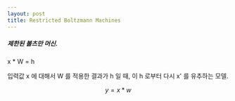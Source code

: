 ```yaml
---
layout: post
title: Restricted Boltzmann Machines
---
```




##### 제한된 볼츠만 머신.

x * W = h

입력값 x 에 대해서 W 를 적용한 결과가 h 일 때, 이 h 로부터 다시 x' 를 유추하는 모델.



$$y = x * w​$$